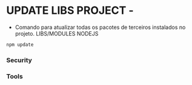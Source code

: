 # UPDATE LIBS PROJECT - 

- Comando para atualizar todas os pacotes de terceiros instalados no projeto. LIBS/MODULES NODEJS

```bash
npm update
```

### Security


### Tools